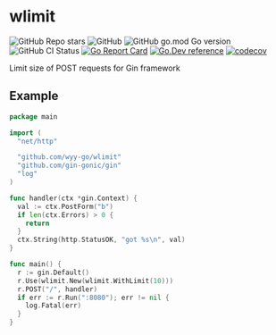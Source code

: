 # wlimit


![GitHub Repo stars](https://img.shields.io/github/stars/wyy-go/wlimit?style=social)
![GitHub](https://img.shields.io/github/license/wyy-go/wlimit)
![GitHub go.mod Go version](https://img.shields.io/github/go-mod/go-version/wyy-go/wlimit)
![GitHub CI Status](https://img.shields.io/github/workflow/status/wyy-go/wlimit/ci?label=CI)
[![Go Report Card](https://goreportcard.com/badge/github.com/wyy-go/wlimit)](https://goreportcard.com/report/github.com/wyy-go/wlimit)
[![Go.Dev reference](https://img.shields.io/badge/go.dev-reference-blue?logo=go&logoColor=white)](https://pkg.go.dev/github.com/wyy-go/wlimit?tab=doc)
[![codecov](https://codecov.io/gh/wyy-go/wlimit/branch/main/graph/badge.svg)](https://codecov.io/gh/wyy-go/wlimit)


Limit size of POST requests for Gin framework

## Example

```go
package main

import (
  "net/http"

  "github.com/wyy-go/wlimit"
  "github.com/gin-gonic/gin"
  "log"
)

func handler(ctx *gin.Context) {
  val := ctx.PostForm("b")
  if len(ctx.Errors) > 0 {
    return
  }
  ctx.String(http.StatusOK, "got %s\n", val)
}

func main() {
  r := gin.Default()
  r.Use(wlimit.New(wlimit.WithLimit(10)))
  r.POST("/", handler)
  if err := r.Run(":8080"); err != nil {
    log.Fatal(err)
  }
}
```
